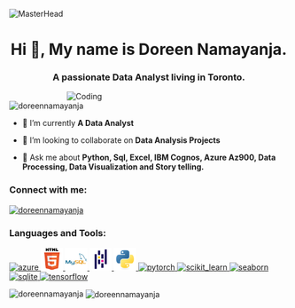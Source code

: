 ![MasterHead](https://digitalcreativemind.com/wp-content/uploads/2021/06/Analytics_amp_Data_Science.gif)
<h1 align="center">Hi 👋, My name is Doreen Namayanja.</h1>
<h3 align="center">A passionate Data Analyst living in Toronto.</h3>
<img align="right" alt="Coding" width="400" src="https://shorturl.at/mprAD">


<p align="left"> <img src="https://komarev.com/ghpvc/?username=doreennamayanja&label=Profile%20views&color=0e75b6&style=flat" alt="doreennamayanja" /> </p>

- 🌱 I’m currently **A Data Analyst**

- 👯 I’m looking to collaborate on **Data Analysis Projects**

- 💬 Ask me about **Python, Sql, Excel, IBM Cognos, Azure Az900, Data Processing, Data Visualization and Story telling.**

<h3 align="left">Connect with me:</h3>
<p align="left">
<a href="http://www.linkedin.com/in/doreen-namayanja-67579a25"><img align="center" src="https://raw.githubusercontent.com/rahuldkjain/github-profile-readme-generator/master/src/images/icons/Social/linked-in-alt.svg" alt="doreennamayanja" height="30" width="40" /></a>
</p>

<h3 align="left">Languages and Tools:</h3>
<p align="left"> <a href="https://azure.microsoft.com/en-in/" target="_blank" rel="noreferrer"> <img src="https://www.vectorlogo.zone/logos/microsoft_azure/microsoft_azure-icon.svg" alt="azure" width="40" height="40"/> </a> <a href="https://www.w3.org/html/" target="_blank" rel="noreferrer"> <img src="https://raw.githubusercontent.com/devicons/devicon/master/icons/html5/html5-original-wordmark.svg" alt="html5" width="40" height="40"/> </a> <a href="https://www.mysql.com/" target="_blank" rel="noreferrer"> <img src="https://raw.githubusercontent.com/devicons/devicon/master/icons/mysql/mysql-original-wordmark.svg" alt="mysql" width="40" height="40"/> </a> <a href="https://pandas.pydata.org/" target="_blank" rel="noreferrer"> <img src="https://raw.githubusercontent.com/devicons/devicon/2ae2a900d2f041da66e950e4d48052658d850630/icons/pandas/pandas-original.svg" alt="pandas" width="40" height="40"/> </a> <a href="https://www.python.org" target="_blank" rel="noreferrer"> <img src="https://raw.githubusercontent.com/devicons/devicon/master/icons/python/python-original.svg" alt="python" width="40" height="40"/> </a> <a href="https://pytorch.org/" target="_blank" rel="noreferrer"> <img src="https://www.vectorlogo.zone/logos/pytorch/pytorch-icon.svg" alt="pytorch" width="40" height="40"/> </a> <a href="https://scikit-learn.org/" target="_blank" rel="noreferrer"> <img src="https://upload.wikimedia.org/wikipedia/commons/0/05/Scikit_learn_logo_small.svg" alt="scikit_learn" width="40" height="40"/> </a> <a href="https://seaborn.pydata.org/" target="_blank" rel="noreferrer"> <img src="https://seaborn.pydata.org/_images/logo-mark-lightbg.svg" alt="seaborn" width="40" height="40"/> </a> <a href="https://www.sqlite.org/" target="_blank" rel="noreferrer"> <img src="https://www.vectorlogo.zone/logos/sqlite/sqlite-icon.svg" alt="sqlite" width="40" height="40"/> </a> <a href="https://www.tensorflow.org" target="_blank" rel="noreferrer"> <img src="https://www.vectorlogo.zone/logos/tensorflow/tensorflow-icon.svg" alt="tensorflow" width="40" height="40"/> </a> </p>

<p><img align="left" src="https://github-readme-stats.vercel.app/api/top-langs?username=doreennamayanja&show_icons=true&locale=en&layout=compact" alt="doreennamayanja" /></p>

<p>&nbsp;<img align="center" src="https://github-readme-stats.vercel.app/api?username=doreennamayanja&show_icons=true&locale=en" alt="doreennamayanja" /></p>

